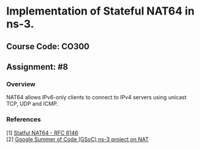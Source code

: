 # Implementation of Stateful NAT64 in ns-3.

## Course Code: CO300

## Assignment: #8

### Overview

NAT64 allows IPv6-only clients to connect to IPv4 servers using unicast TCP, UDP and ICMP.

### References
[1] [Statful NAT64 - RFC 6146](https://tools.ietf.org/html/rfc6146)  
[2] [Google Summer of Code (GSoC) ns-3 project on NAT](https://www.nsnam.org/wiki/GSOC2012NetworkAddressTranslation)
